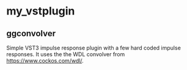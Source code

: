 # my_vstplugin
## ggconvolver
Simple VST3 impulse response plugin with a few hard coded impulse responses. It uses the the WDL convolver from https://www.cockos.com/wdl/.


